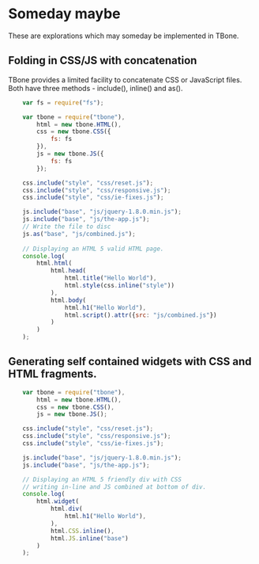 
# Someday maybe

These are explorations which may someday be implemented in TBone.

## Folding in CSS/JS with concatenation

TBone provides a limited facility to concatenate CSS or JavaScript files. Both
have three methods - include(), inline() and as().

```JavaScript
	var fs = require("fs");

	var tbone = require("tbone"),
		html = new tbone.HTML(),
		css = new tbone.CSS({
			fs: fs
		}),
		js = new tbone.JS({
			fs: fs
		});

	css.include("style", "css/reset.js");
	css.include("style", "css/responsive.js");
	css.include("style", "css/ie-fixes.js");

	js.include("base", "js/jquery-1.8.0.min.js");
	js.include("base", "js/the-app.js");
	// Write the file to disc
	js.as("base", "js/combined.js");
	
	// Displaying an HTML 5 valid HTML page.
	console.log(
		html.html(
			html.head(
				html.title("Hello World"),
				html.style(css.inline("style"))
			),
			html.body(
				html.h1("Hello World"),
				html.script().attr({src: "js/combined.js"})
			)
		)
	);
```

## Generating self contained widgets with CSS and HTML fragments.

```JavaScript
	var tbone = require("tbone"),
		html = new tbone.HTML(),
		css = new tbone.CSS(),
		js = new tbone.JS();

	css.include("style", "css/reset.js");
	css.include("style", "css/responsive.js");
	css.include("style", "css/ie-fixes.js");

	js.include("base", "js/jquery-1.8.0.min.js");
	js.include("base", "js/the-app.js");

	// Displaying an HTML 5 friendly div with CSS
	// writing in-line and JS combined at bottom of div.
	console.log(
		html.widget(
			html.div(
				html.h1("Hello World"),
			),
			html.CSS.inline(),
			html.JS.inline("base")
		)
	);
```

